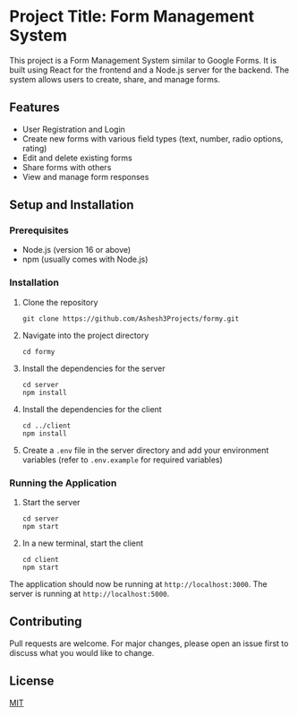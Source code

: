 # Project Title: Form Management System

This project is a Form Management System similar to Google Forms. It is built using React for the frontend and a Node.js server for the backend. The system allows users to create, share, and manage forms.

## Features

- User Registration and Login
- Create new forms with various field types (text, number, radio options, rating)
- Edit and delete existing forms
- Share forms with others
- View and manage form responses

## Setup and Installation

### Prerequisites

- Node.js (version 16 or above)
- npm (usually comes with Node.js)

### Installation

1. Clone the repository
   ```
   git clone https://github.com/Ashesh3Projects/formy.git
   ```
2. Navigate into the project directory
   ```
   cd formy
   ```
3. Install the dependencies for the server
   ```
   cd server
   npm install
   ```
4. Install the dependencies for the client
   ```
   cd ../client
   npm install
   ```
5. Create a `.env` file in the server directory and add your environment variables (refer to `.env.example` for required variables)

### Running the Application

1. Start the server
   ```
   cd server
   npm start
   ```
2. In a new terminal, start the client
   ```
   cd client
   npm start
   ```

The application should now be running at `http://localhost:3000`. The server is running at `http://localhost:5000`.

## Contributing

Pull requests are welcome. For major changes, please open an issue first to discuss what you would like to change.

## License

[MIT](https://choosealicense.com/licenses/mit/)